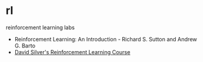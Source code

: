 # rl
reinforcement learning labs

- Reinforcement Learning: An Introduction - Richard S. Sutton and Andrew G. Barto
- [David Silver's Reinforcement Learning Course](https://davidstarsilver.wordpress.com/teaching/)
